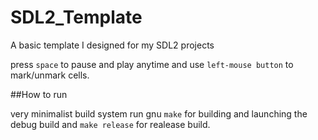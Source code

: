 # SDL2_Template
A basic template I designed for my SDL2 projects 

press `space` to pause and play anytime and use `left-mouse button` to mark/unmark cells.

##How to run

very minimalist build system
run gnu `make` for building and launching the debug build and `make release` for realease build. 